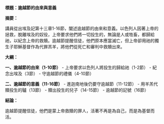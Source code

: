 **標題：逾越節的由來與意義**

**摘要：**

講員從出埃及記第十三章1-16節，闡述逾越節的由來和意義。以色列人因著上帝的拯救，脫離埃及的奴役，上帝要求他們將一切投生的，無論是人或牲畜，都歸給祂，以紀念上帝的救贖。逾越節提醒信徒，他們原本應當滅亡，但上帝卻用祂的獨生子耶穌基督作為代罪羔羊，將他們從死亡和審判中救贖出來。

**大綱：**

**一、逾越節的由來（1-10節）**
    - 上帝要求以色列人將投生的歸給祂（1-2節）
    - 紀念出埃及（3節）
    - 守逾越節的禮儀（4-10節）

**二、逾越節的意義（11-16節）**
    - 進迦南地後仍要守逾越節（11-12節）
    - 用羊羔代贖投生的驢（13節）
    - 贖出投生的兒子（14-15節）
    - 逾越節的記號（16節）

**結論：**

逾越節提醒信徒，他們是蒙上帝救贖的罪人，活著不再是為自己，而是為基督而活。